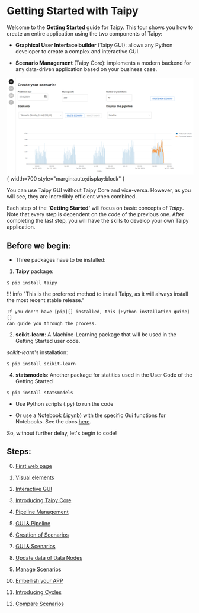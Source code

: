 # Getting Started with Taipy

Welcome to the **Getting Started** guide for Taipy. This tour shows you how to create an entire application using the two components of Taipy:

- **Graphical User Interface builder** (Taipy GUI): allows any Python developer to create a complex and interactive GUI.

 - **Scenario Management** (Taipy Core): implements a modern backend for any data-driven application based on your business case.

![Getting Started application](step_00/imd_end_interface.png){ width=700 style="margin:auto;display:block" }


You can use Taipy GUI without Taipy Core and vice-versa. However, as you will see, they are incredibly efficient when combined.

Each step of the **'Getting Started'** will focus on basic concepts of *Taipy*. Note that every step is dependent on the code of the previous one. After completing the last step, you will have the skills to develop your own Taipy application. 

## Before we begin:

- Three packages have to be installed:

1. **Taipy** package:

``` console
$ pip install taipy
```

!!! info "This is the preferred method to install Taipy, as it will always install the most recent stable release."

    If you don't have [pip][] installed, this [Python installation guide][]
    can guide you through the process.

2. **scikit-learn**: A Machine-Learning package that will be used in the Getting Started user code.

*scikit-learn*'s installation:
``` console
$ pip install scikit-learn
```

4. **statsmodels**: Another package for statitics used in the User Code of the Getting Started
``` console
$ pip install statsmodels
```

- Use Python scripts (.py) to run the code

- Or use a Notebook (.ipynb) with the specific Gui functions for Notebooks. See the docs [here](https://docs.taipy.io/manuals/gui/notebooks/).

So, without further delay, let's begin to code!

## Steps:

0. [First web page](step_00/ReadMe.md)

1. [Visual elements](step_01/ReadMe.md)

2. [Interactive GUI](step_02/ReadMe.md)

3. [Introducing Taipy Core](step_03/ReadMe.md)

4. [Pipeline Management](step_04/ReadMe.md)

5. [GUI & Pipeline](step_05/ReadMe.md)

6. [Creation of Scenarios](step_06/ReadMe.md)

7. [GUI & Scenarios](step_07/ReadMe.md)

8. [Update data of Data Nodes](step_08/ReadMe.md)

9. [Manage Scenarios](step_09/ReadMe.md)

10. [Embellish your APP](step_10/ReadMe.md)

11. [Introducing Cycles](step_11/ReadMe.md)

12. [Compare Scenarios](step_12/ReadMe.md)
